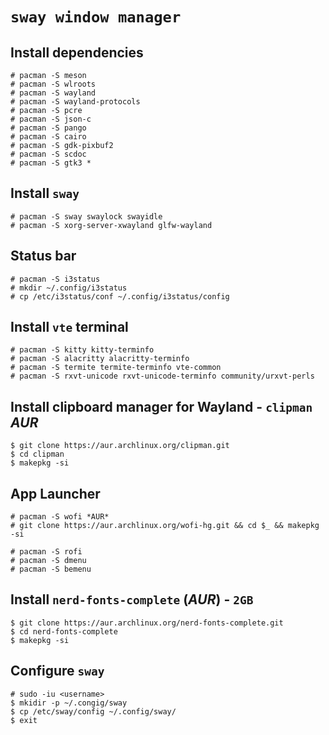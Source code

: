 # `sway window manager`

## Install dependencies

```
# pacman -S meson
# pacman -S wlroots
# pacman -S wayland
# pacman -S wayland-protocols
# pacman -S pcre
# pacman -S json-c
# pacman -S pango
# pacman -S cairo
# pacman -S gdk-pixbuf2
# pacman -S scdoc
# pacman -S gtk3 *
```

## Install `sway`

```
# pacman -S sway swaylock swayidle
# pacman -S xorg-server-xwayland glfw-wayland
```

## Status bar

```
# pacman -S i3status
# mkdir ~/.config/i3status
# cp /etc/i3status/conf ~/.config/i3status/config
```

## Install `vte` terminal

```
# pacman -S kitty kitty-terminfo
# pacman -S alacritty alacritty-terminfo
# pacman -S termite termite-terminfo vte-common
# pacman -S rxvt-unicode rxvt-unicode-terminfo community/urxvt-perls
```

## Install clipboard manager for Wayland - `clipman` *AUR*

```
$ git clone https://aur.archlinux.org/clipman.git
$ cd clipman
$ makepkg -si
```

## App Launcher

```
# pacman -S wofi *AUR*
# git clone https://aur.archlinux.org/wofi-hg.git && cd $_ && makepkg -si

# pacman -S rofi
# pacman -S dmenu
# pacman -S bemenu
```

## Install `nerd-fonts-complete` (*AUR*) - `2GB`

```
$ git clone https://aur.archlinux.org/nerd-fonts-complete.git
$ cd nerd-fonts-complete
$ makepkg -si
```

## Configure `sway`

```
# sudo -iu <username>
$ mkidir -p ~/.congig/sway
$ cp /etc/sway/config ~/.config/sway/
$ exit
```
